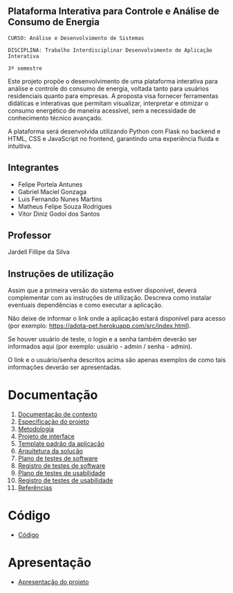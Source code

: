 ## Plataforma Interativa para Controle e Análise de Consumo de Energia

`CURSO: Análise e Desenvolvimento de Sistemas`

`DISCIPLINA: Trabalho Interdisciplinar Desenvolvimento de Aplicação Interativa`

`3º semestre`

  Este projeto propõe o desenvolvimento de uma plataforma interativa para análise e controle do consumo de energia, voltada tanto para usuários residenciais quanto para empresas. A proposta visa fornecer ferramentas didáticas e interativas que permitam visualizar, interpretar e otimizar o consumo energético de maneira acessível, sem a necessidade de conhecimento técnico avançado.

  A plataforma será desenvolvida utilizando Python com Flask no backend e HTML, CSS e JavaScript no frontend, garantindo uma experiência fluida e intuitiva.

## Integrantes

- Felipe Portela Antunes
- Gabriel Maciel Gonzaga
- Luis Fernando Nunes Martins
- Matheus Felipe Souza Rodrigues  
- Vitor Diniz Godoi dos Santos

## Professor

Jardell Fillipe da Silva

## Instruções de utilização

Assim que a primeira versão do sistema estiver disponível, deverá complementar com as instruções de utilização. Descreva como instalar eventuais dependências e como executar a aplicação.

Não deixe de informar o link onde a aplicação estará disponível para acesso (por exemplo: https://adota-pet.herokuapp.com/src/index.html).

Se houver usuário de teste, o login e a senha também deverão ser informados aqui (por exemplo: usuário - admin / senha - admin).

O link e o usuário/senha descritos acima são apenas exemplos de como tais informações deverão ser apresentadas.

# Documentação

<ol>
<li><a href="docs/01-Contexto.md"> Documentação de contexto</a></li>
<li><a href="docs/02-Especificacao.md"> Especificação do projeto</a></li>
<li><a href="docs/03-Metodologia.md"> Metodologia</a></li>
<li><a href="docs/04-Projeto-interface.md"> Projeto de interface</a></li>
<li><a href="docs/05-Template-padrao.md"> Template padrão da aplicação</a></li>
<li><a href="docs/06-Arquitetura-solucao.md"> Arquitetura da solução</a></li>
<li><a href="docs/07-Plano-testes-software.md"> Plano de testes de software</a></li>
<li><a href="docs/08-Registro-testes-software.md"> Registro de testes de software</a></li>
<li><a href="docs/09-Plano-testes-usabilidade.md"> Plano de testes de usabilidade</a></li>
<li><a href="docs/10-Registro-testes-usabilidade.md"> Registro de testes de usabilidade</a></li>
<li><a href="docs/11-Referencias.md"> Referências</a></li>
</ol>

# Código

* <a href="src/README.md">Código</a>

# Apresentação

* <a href="presentation/README.md">Apresentação do projeto</a>
